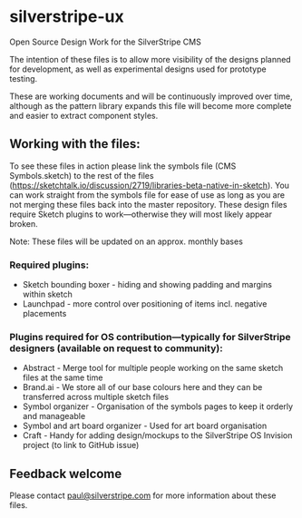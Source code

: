 # silverstripe-ux
Open Source Design Work for the SilverStripe CMS

The intention of these files is to allow more visibility of the designs planned for development, as well as experimental designs used for prototype testing.

These are working documents and will be continuously improved over time, although as the pattern library expands this file will become more complete and easier to extract component styles.

## Working with the files:
To see these files in action please link the symbols file (CMS Symbols.sketch) to the rest of the files (https://sketchtalk.io/discussion/2719/libraries-beta-native-in-sketch).
You can work straight from the symbols file for ease of use as long as you are not merging these files back into the master repository.
These design files require Sketch plugins to work—otherwise they will most likely appear broken.

Note: 
These files will be updated on an approx. monthly bases

### Required plugins:
* Sketch bounding boxer - hiding and showing padding and margins within sketch
* Launchpad - more control over positioning of items incl. negative placements

### Plugins required for OS contribution—typically for SilverStripe designers (available on request to community):
* Abstract - Merge tool for multiple people working on the same sketch files at the same time
* Brand.ai - We store all of our base colours here and they can be transferred across multiple sketch files
* Symbol organizer - Organisation of the symbols pages to keep it orderly and manageable
* Symbol and art board organizer - Used for art board organisation
* Craft - Handy for adding design/mockups to the SilverStripe OS Invision project (to link to GitHub issue) 

## Feedback welcome
Please contact paul@silverstripe.com for more information about these files.





